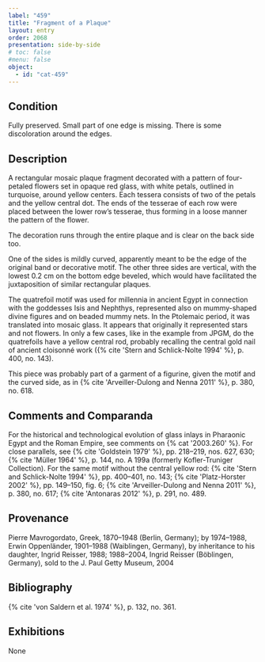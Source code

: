 ```yaml
---
label: "459"
title: "Fragment of a Plaque"
layout: entry
order: 2068
presentation: side-by-side
# toc: false
#menu: false 
object:
  - id: "cat-459"
---
```


## Condition

Fully preserved. Small part of one edge is missing. There is some discoloration around the edges.

## Description

A rectangular mosaic plaque fragment decorated with a pattern of four-petaled flowers set in opaque red glass, with white petals, outlined in turquoise, around yellow centers. Each tessera consists of two of the petals and the yellow central dot. The ends of the tesserae of each row were placed between the lower row’s tesserae, thus forming in a loose manner the pattern of the flower.

The decoration runs through the entire plaque and is clear on the back side too.

One of the sides is mildly curved, apparently meant to be the edge of the original band or decorative motif. The other three sides are vertical, with the lowest 0.2 cm on the bottom edge beveled, which would have facilitated the juxtaposition of similar rectangular plaques.

The quatrefoil motif was used for millennia in ancient Egypt in connection with the goddesses Isis and Nephthys, represented also on mummy-shaped divine figures and on beaded mummy nets. In the Ptolemaic period, it was translated into mosaic glass. It appears that originally it represented stars and not flowers. In only a few cases, like in the example from JPGM, do the quatrefoils have a yellow central rod, probably recalling the central gold nail of ancient cloisonné work ({% cite 'Stern and Schlick-Nolte 1994' %}, p. 400, no. 143).

This piece was probably part of a garment of a figurine, given the motif and the curved side, as in {% cite 'Arveiller-Dulong and Nenna 2011' %}, p. 380, no. 618.

## Comments and Comparanda

For the historical and technological evolution of glass inlays in Pharaonic Egypt and the Roman Empire, see comments on {% cat '2003.260' %}. For close parallels, see {% cite 'Goldstein 1979' %}, pp. 218–219, nos. 627, 630; {% cite 'Müller 1964' %}, p. 144, no. A 199a (formerly Kofler-Truniger Collection). For the same motif without the central yellow rod: {% cite 'Stern and Schlick-Nolte 1994' %}, pp. 400–401, no. 143; {% cite 'Platz-Horster 2002' %}, pp. 149–150, fig. 6; {% cite 'Arveiller-Dulong and Nenna 2011' %}, p. 380, no. 617; {% cite 'Antonaras 2012' %}, p. 291, no. 489.

## Provenance

Pierre Mavrogordato, Greek, 1870–1948 (Berlin, Germany); by 1974–1988, Erwin Oppenländer, 1901–1988 (Waiblingen, Germany), by inheritance to his daughter, Ingrid Reisser, 1988; 1988–2004, Ingrid Reisser (Böblingen, Germany), sold to the J. Paul Getty Museum, 2004

## Bibliography

{% cite 'von Saldern et al. 1974' %}, p. 132, no. 361.

## Exhibitions

None